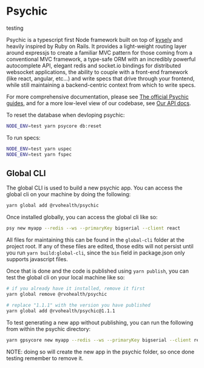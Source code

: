 # Psychic

testing

Psychic is a typescript first Node framework built on top of [kysely](NEED_LINK) and heavily inspired by Ruby on Rails. It provides a light-weight routing layer around expressjs to create a familiar MVC pattern for those coming from a conventional MVC framework, a type-safe ORM with an incredibly powerful autocomplete API, elegant redis and socket.io bindings for distributed websocket applications, the ability to couple with a front-end framework (like react, angular, etc...) and write specs that drive through your frontend, while still maintaining a backend-centric context from which to write specs.

For more comprehensive documentation, please see [The official Psychic guides](NEED_LINK), and for a more low-level view of our codebase, see [Our API docs](NEED_LINK).

To reset the database when devloping psychic:

```bash
NODE_ENV=test yarn psycore db:reset
```

To run specs:

```bash
NODE_ENV=test yarn uspec
NODE_ENV=test yarn fspec
```

## Global CLI

The global CLI is used to build a new psychic app. You can access the global cli on your machine by doing the following:

```bash
yarn global add @rvohealth/psychic
```

Once installed globally, you can access the global cli like so:

```bash
psy new myapp --redis --ws --primaryKey bigserial --client react
```

All files for maintaining this can be found in the `global-cli` folder at the project root. If any of these files are edited, those edits will not persist until you run `yarn build:global-cli`, since the `bin` field in package.json only supports javascript files.

Once that is done and the code is published using `yarn publish`, you can test the global cli on your local machine like so:

```bash
# if you already have it installed, remove it first
yarn global remove @rvohealth/psychic

# replace "1.1.1" with the version you have published
yarn global add @rvohealth/psychic@1.1.1
```

To test generating a new app without publishing, you can run the following from within the psychic directory:

```bash
yarn gpsycore new myapp --redis --ws --primaryKey bigserial --client react
```

NOTE: doing so will create the new app in the psychic folder, so once done testing remember to remove it.
